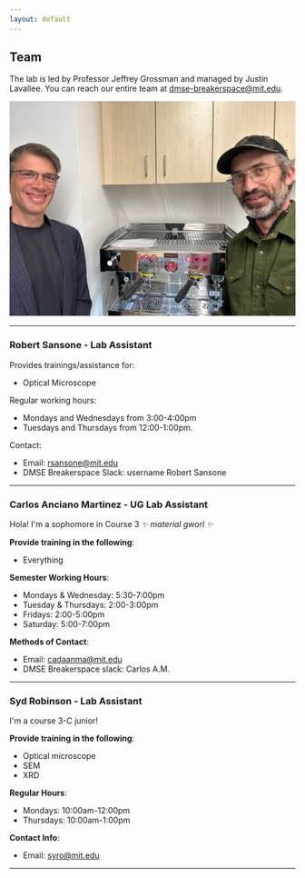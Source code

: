 ```yaml
---
layout: default
---
```


## Team

The lab is led by Professor Jeffrey Grossman and managed by Justin Lavallee. You can reach our entire team at dmse-breakerspace@mit.edu.

![Jeff and Justin at the espresso machine](./assets/img/jeff-justin.JPG)

___

### Robert Sansone - Lab Assistant

Provides trainings/assistance for:
 - Optical Microscope

Regular working hours:
 - Mondays and Wednesdays from 3:00-4:00pm
 - Tuesdays and Thursdays from 12:00-1:00pm. 

Contact:
 - Email: rsansone@mit.edu
 - DMSE Breakerspace Slack: username Robert Sansone

___


### Carlos Anciano Martinez - UG Lab Assistant

Hola! I'm a sophomore in Course 3 _✨ material gworl ✨_

__Provide training in the following__:
 - Everything

__Semester Working Hours__:
 - Mondays & Wednesday: 5:30-7:00pm
 - Tuesday & Thursdays: 2:00-3:00pm
 - Fridays: 2:00-5:00pm
 - Saturday: 5:00-7:00pm

__Methods of Contact__:
 - Email: cadaanma@mit.edu
 - DMSE Breakerspace slack: Carlos A.M.

___


### Syd Robinson - Lab Assistant

I'm a course 3-C junior!

__Provide training in the following__:
 - Optical microscope
 - SEM
 - XRD

__Regular Hours__:
 - Mondays: 10:00am-12:00pm
 - Thursdays: 10:00am-1:00pm

__Contact Info__:
 - Email: syro@mit.edu

___
